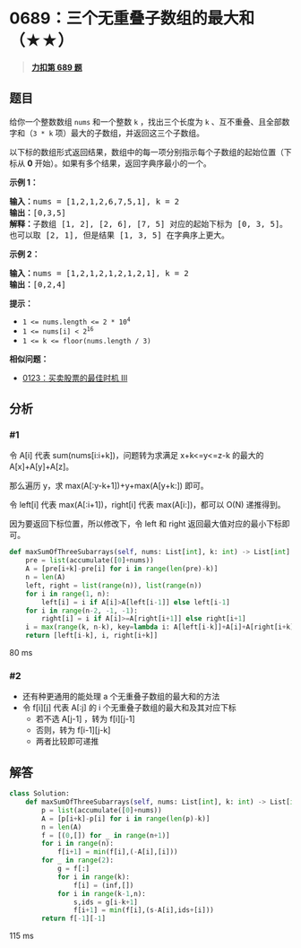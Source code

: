 # 0689：三个无重叠子数组的最大和（★★）


> <u>**[力扣第 689 题](https://leetcode.cn/problems/maximum-sum-of-3-non-overlapping-subarrays/)**</u>

## 题目

<p>给你一个整数数组 <code>nums</code> 和一个整数 <code>k</code> ，找出三个长度为 <code>k</code> 、互不重叠、且全部数字和（<code>3 * k</code> 项）最大的子数组，并返回这三个子数组。</p>

<p>以下标的数组形式返回结果，数组中的每一项分别指示每个子数组的起始位置（下标从 <strong>0</strong> 开始）。如果有多个结果，返回字典序最小的一个。</p>



<p><strong>示例 1：</strong></p>

<pre>
<strong>输入：</strong>nums = [1,2,1,2,6,7,5,1], k = 2
<strong>输出：</strong>[0,3,5]
<strong>解释：</strong>子数组 [1, 2], [2, 6], [7, 5] 对应的起始下标为 [0, 3, 5]。
也可以取 [2, 1], 但是结果 [1, 3, 5] 在字典序上更大。
</pre>

<p><strong>示例 2：</strong></p>

<pre>
<strong>输入：</strong>nums = [1,2,1,2,1,2,1,2,1], k = 2
<strong>输出：</strong>[0,2,4]
</pre>



<p><strong>提示：</strong></p>

<ul>
<li><code>1 &lt;= nums.length &lt;= 2 * 10<sup>4</sup></code></li>
<li><code>1 &lt;= nums[i] &lt; 2<sup>16</sup></code></li>
<li><code>1 &lt;= k &lt;= floor(nums.length / 3)</code></li>
</ul>


**相似问题：**
- [0123：买卖股票的最佳时机 III](/leetcode/0123)


## 分析

### #1
令 A[i] 代表 sum(nums[i:i+k])，问题转为求满足 x+k<=y<=z-k 的最大的 A[x]+A[y]+A[z]。

那么遍历 y，求 max(A[:y-k+1])+y+max(A[y+k:]) 即可。

令 left[i] 代表 max(A[:i+1])，right[i] 代表 max(A[i:])，都可以 O(N) 递推得到。

因为要返回下标位置，所以修改下，令 left 和 right 返回最大值对应的最小下标即可。



```python
def maxSumOfThreeSubarrays(self, nums: List[int], k: int) -> List[int]:
    pre = list(accumulate([0]+nums))
    A = [pre[i+k]-pre[i] for i in range(len(pre)-k)]
    n = len(A)
    left, right = list(range(n)), list(range(n))
    for i in range(1, n):
        left[i] = i if A[i]>A[left[i-1]] else left[i-1]
    for i in range(n-2, -1, -1):
        right[i] = i if A[i]>=A[right[i+1]] else right[i+1]
    i = max(range(k, n-k), key=lambda i: A[left[i-k]]+A[i]+A[right[i+k]])
    return [left[i-k], i, right[i+k]]
```
80 ms

### #2

- 还有种更通用的能处理 a 个无重叠子数组的最大和的方法
- 令 f[i][j] 代表 A[:j] 的 i 个无重叠子数组的最大和及其对应下标
	- 若不选 A[j-1] ，转为 f[i][j-1]
	- 否则，转为 f[i-1][j-k]
	- 两者比较即可递推
## 解答

```python
class Solution:
    def maxSumOfThreeSubarrays(self, nums: List[int], k: int) -> List[int]:
        p = list(accumulate([0]+nums))
        A = [p[i+k]-p[i] for i in range(len(p)-k)]
        n = len(A)
        f = [(0,[]) for _ in range(n+1)]
        for i in range(n):
            f[i+1] = min(f[i],(-A[i],[i]))
        for _ in range(2):
            g = f[:]
            for i in range(k):
                f[i] = (inf,[])
            for i in range(k-1,n):
                s,ids = g[i-k+1]
                f[i+1] = min(f[i],(s-A[i],ids+[i]))
        return f[-1][-1]
```
115 ms
